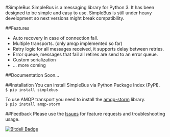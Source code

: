 #SimpleBus
SimpleBus is a messaging library for Python 3. It has been designed to be simple and easy to use.
SimpleBus is still under heavy development so next versions might break compatibility.

##Features
- Auto recovery in case of connection fall.
- Multiple transports. (only amqp implemented so far)
- Retry logic for all messages received, it supports delay between retries.
- Error queue, messages that fail all retires are send to an error queue.
- Custom serialization
- ... more coming

##Documentation
Soon...

##Installation
You can install SimpleBus via Python Package Index (PyPI).  
`$ pip install simplebus`

To use AMQP transport you need to install the [amqp-storm](https://github.com/eandersson/amqp-storm) library.  
`$ pip install amqp-storm`

##Feedback
Please use the [Issues](https://github.com/viniciuschiele/simplebus/issues) for feature requests and troubleshooting usage.


[![Bitdeli Badge](https://d2weczhvl823v0.cloudfront.net/viniciuschiele/simplebus/trend.png)](https://bitdeli.com/free "Bitdeli Badge")

